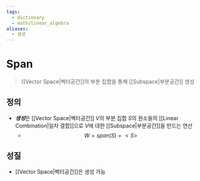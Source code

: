 ```yaml
---
tags:
  - dictionary
  - math/linear_algebra
aliases:
  - 생성
---
```

# Span
> [[Vector Space|벡터공간]]의 부분 집합을 통해 [[Subspace|부분공간]] 생성
## 정의
+ ***생성***은 [[Vector Space|벡터공간]] $V$의 부분 집합 $S$의 원소들의 [[Linear Combination|일차 결합]]으로 $V$에 대한 [[Subspace|부분공간]]을 만드는 연산
	+ $$W = {span}(S) = <S>$$
## 성질
+ [[Vector Space|벡터공간]]은 생성 가능